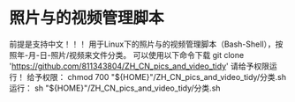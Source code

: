 # 照片与的视频管理脚本
前提是支持中文！！！
用于Linux下的照片与的视频管理脚本（Bash-Shell），按照年-月-日-照片/视频来文件分类。
可以使用以下命令下载
git clone 'https://github.com/811343804/ZH_CN_pics_and_video_tidy'
请给予权限运行！
给予权限：
chmod 700 "${HOME}"/ZH_CN_pics_and_video_tidy/分类.sh
运行：
sh "${HOME}"/ZH_CN_pics_and_video_tidy/分类.sh
